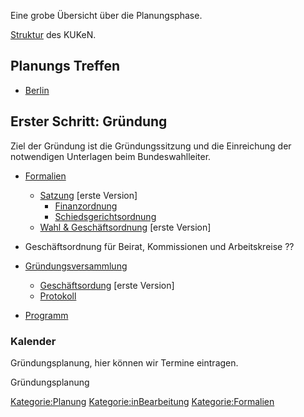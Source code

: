 Eine grobe Übersicht über die Planungsphase.

[ Struktur](/wiki/Struktur_KUKeN_Bund "wikilink") des KUKeN.

Planungs Treffen
----------------

-   [ Berlin](/wiki/Planungstreffen_Berlin "wikilink")

Erster Schritt: Gründung
------------------------

Ziel der Gründung ist die Gründungssitzung und die Einreichung der
notwendigen Unterlagen beim Bundeswahlleiter.

-   [Formalien](/wiki/Formalien "wikilink")
    -   [Satzung](/wiki/Satzung "wikilink") \[erste Version\]
        -   [Finanzordnung](/wiki/Finanzordnung_Bund "wikilink")
        -   [Schiedsgerichtsordnung](/wiki/Schiedsgerichtsordnung_Bund "wikilink")
    -   [Wahl & Geschäftsordnung](/wiki/Go "wikilink") \[erste Version\]

-   Geschäftsordnung für Beirat, Kommissionen und Arbeitskreise ??
-   [Gründungsversammlung](/wiki/Gründungsversammlung "wikilink")
    -   [ Geschäftsordung](/wiki/Go "wikilink") \[erste Version\]
    -   [Protokoll](/wiki/Protokoll "wikilink")
-   [Programm](/wiki/Programm "wikilink")

### Kalender

Gründungsplanung, hier können wir Termine eintragen.

<mscalendar>Gründungsplanung</mscalendar>

<Kategorie:Planung> <Kategorie:inBearbeitung> <Kategorie:Formalien>
